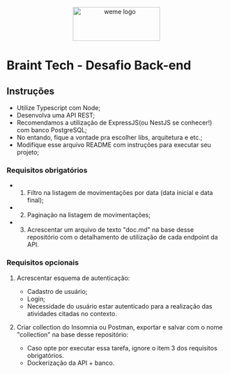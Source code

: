 <p align="center">
  <a href="https://www.weme.com.br/">
    <img src="https://uploads-ssl.webflow.com/64777a8d9e690fab7ae929ff/649bd8ed4b3a895b4e593264_Group%2083.svg" alt="weme logo" width="200" height="78"/>
  </a>
</p>


# Braint Tech - Desafio Back-end

## Instruções

- Utilize Typescript com Node;
- Desenvolva uma API REST;
- Recomendamos a utilização de ExpressJS(ou NestJS se conhecer!) com banco PostgreSQL;
- No entando, fique a vontade pra escolher libs, arquitetura e etc.;
- Modifique esse arquivo README com instruções para executar seu projeto;

### Requisitos obrigatórios

- 1. Filtro na listagem de movimentações por data (data inicial e data final);
- 2. Paginação na listagem de movimentações;
- 3. Acrescentar um arquivo de texto "doc.md" na base desse repositório com o detalhamento de utilização de cada endpoint da API.

### Requisitos opcionais

1. Acrescentar esquema de autenticação:
      - Cadastro de usuário;
      - Login;
      - Necessidade do usuário estar autenticado para a realização das atividades citadas no contexto.

 2. Criar collection do Insomnia ou Postman, exportar e salvar com o nome "collection" na base desse repositório:
      - Caso opte por executar essa tarefa, ignore o item 3 dos requisitos obrigatórios.
      - Dockerização da API + banco.
